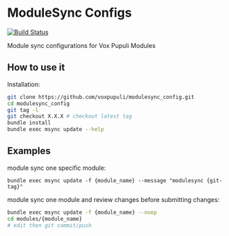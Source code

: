 # ModuleSync Configs

[![Build Status](https://travis-ci.org/voxpupuli/modulesync_config.svg?branch=master)](https://travis-ci.org/voxpupuli/modulesync_config)

Module sync configurations for Vox Pupuli Modules

## How to use it

Installation:

```bash
git clone https://github.com/voxpupuli/modulesync_config.git
cd modulesync_config
git tag -l
git checkout X.X.X # checkout latest tag
bundle install
bundle exec msync update --help
```

Examples
--------

module sync one specific module:
```
bundle exec msync update -f {module_name} --message "modulesync {git-tag}"
```

module sync one module and review changes before submitting changes:
```bash
bundle exec msync update -f {module_name} --noop
cd modules/{module_name}
# edit then git commit/push
```
